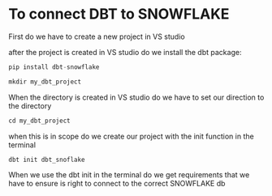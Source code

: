 # To connect DBT to SNOWFLAKE 

First do we have to create a new project in VS studio 

after the project is created in VS studio do we install the dbt package: 
```python
pip install dbt-snowflake
```

```python
mkdir my_dbt_project 
```
When the directory is created in VS studio do we have to set our direction to the directory

```python
cd my_dbt_project
```

when this is in scope do we create our project with the init function in the terminal 

```python
dbt init dbt_snoflake
```
When we use the dbt init in the terminal do we get requirements that we have to ensure is right to connect to the correct SNOWFLAKE db
